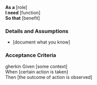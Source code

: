 **As a** [role]  
**I need** [function]  
**So that** [benefit]  

### Details and Assumptions
* [document what you know]      

### Acceptance Criteria     
gherkin 
Given [some context]  
When [certain action is taken]  
Then [the outcome of action is observed]
